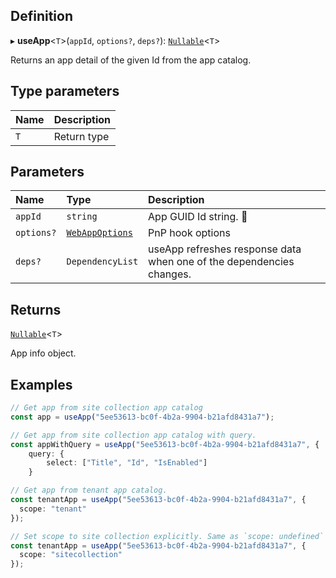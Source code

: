 ## Definition

▸ **useApp**<`T`\>(`appId`, `options?`, `deps?`): [`Nullable`](../Types/NullableT.md)<`T`\>

Returns an app detail of the given Id from the app catalog.

## Type parameters

| Name | Description |
| :------ | :------ |
| `T` | Return type |

## Parameters

| Name | Type | Description |
| :------ | :------ | :------ |
| `appId` | `string` | App GUID Id string. <ToolTip text="Changing the appId value refreshes response data.">🚩</ToolTip> |
| `options?` | [`WebAppOptions`](../Interfaces/WebAppOptions.md) | PnP hook options |
| `deps?` | `DependencyList` | useApp refreshes response data when one of the dependencies changes. |

## Returns

[`Nullable`](../Types/NullableT.md)<`T`\>

App info object.

## Examples

```typescript
// Get app from site collection app catalog
const app = useApp("5ee53613-bc0f-4b2a-9904-b21afd8431a7");

// Get app from site collection app catalog with query.
const appWithQuery = useApp("5ee53613-bc0f-4b2a-9904-b21afd8431a7", {
	query: {
		select: ["Title", "Id", "IsEnabled"]
	}

// Get app from tenant app catalog.
const tenantApp = useApp("5ee53613-bc0f-4b2a-9904-b21afd8431a7", {
  scope: "tenant"
});

// Set scope to site collection explicitly. Same as `scope: undefined`
const tenantApp = useApp("5ee53613-bc0f-4b2a-9904-b21afd8431a7", {
  scope: "sitecollection"
});
```
